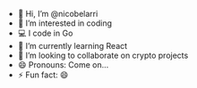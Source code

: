 - 👋 Hi, I’m @nicobelarri
- 👀 I’m interested in coding
- 💻 I code in Go
- 🌱 I’m currently learning React
- 💞️ I’m looking to collaborate on crypto projects
- 😄 Pronouns: Come on...
- ⚡ Fun fact: 😄
